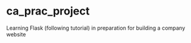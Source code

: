 # ca_prac_project
Learning Flask (following tutorial) in preparation for building a company website
